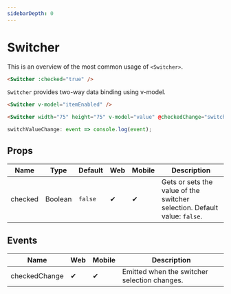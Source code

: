 ```yaml
---
sidebarDepth: 0
---
```


# Switcher

This is an overview of the most common usage of `<Switcher>`.

```html
<Switcher :checked="true" />
```

`Switcher` provides two-way data binding using v-model.

```html
<Switcher v-model="itemEnabled" />
```

<DocExampleBox codeBox="https://codesandbox.io/s/p7wyk8xl3x?module=%2Fsrc%2FApp.vue">

```html
<Switcher width="75" height="75" v-model="value" @checkedChange="switchValueChange" />
```

```js
switchValueChange: event => console.log(event);
```

<SwitcherDoc />
</DocExampleBox>

## Props

| Name    | Type    | Default | Web | Mobile | Description                                                             |
| ------- | ------- | ------- | --- | ------ | ----------------------------------------------------------------------- |
| checked | Boolean | `false` | ✔   | ✔      | Gets or sets the value of the switcher selection. Default value: `false`. |

## Events

| Name          | Web | Mobile | Description                                |
| ------------- | --- | ------ | ------------------------------------------ |
| checkedChange | ✔   | ✔      | Emitted when the switcher selection changes. |
